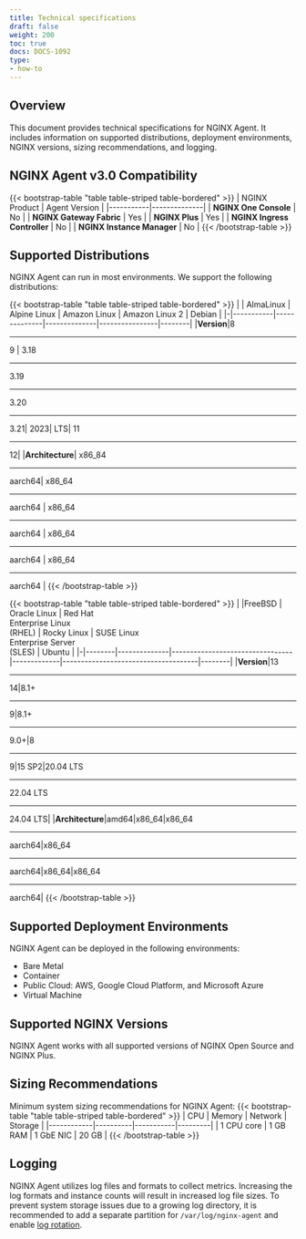 ```yaml
---
title: Technical specifications
draft: false
weight: 200
toc: true
docs: DOCS-1092
type:
- how-to
---
```


## Overview

This document provides technical specifications for NGINX Agent. It includes information on supported distributions, deployment environments, NGINX versions, sizing recommendations, and logging.

## NGINX Agent v3.0 Compatibility 
{{< bootstrap-table "table table-striped table-bordered" >}}
| NGINX Product | Agent Version  |
|-----------|--------------|
| **NGINX One Console** | No |
| **NGINX Gateway Fabric** | Yes |
| **NGINX Plus** | Yes |
| **NGINX Ingress Controller** | No |
| **NGINX Instance Manager** | No |
{{< /bootstrap-table >}}

## Supported Distributions

NGINX Agent can run in most environments. We support the following distributions:

{{< bootstrap-table "table table-striped table-bordered" >}}
| | AlmaLinux | Alpine Linux | Amazon Linux | Amazon Linux 2 | Debian |
|-|-----------|--------------|--------------|----------------|--------|
|**Version**|8 <br><hr>9 | 3.18<br><hr> 3.19<br><hr> 3.20 <br><hr> 3.21|  2023|  LTS|  11<br><hr> 12|
|**Architecture**| x86_84<br><hr>aarch64| x86_64<br><hr>aarch64 | x86_64<br><hr>aarch64 | x86_64<br><hr>aarch64 | x86_64<br><hr>aarch64 |
{{< /bootstrap-table >}}

{{< bootstrap-table "table table-striped table-bordered" >}}
| |FreeBSD | Oracle Linux | Red Hat <br>Enterprise Linux <br>(RHEL) | Rocky Linux | SUSE Linux <br>Enterprise Server <br>(SLES) | Ubuntu |
|-|--------|--------------|---------------------------------|-------------|-------------------------------------|--------|
|**Version**|13<br><hr>14|8.1+<br><hr>9|8.1+<br><hr>9.0+|8<br><hr>9|15 SP2|20.04 LTS<br><hr>22.04 LTS<br><hr>24.04 LTS|
|**Architecture**|amd64|x86_64|x86_64<br><hr>aarch64|x86_64<br><hr>aarch64|x86_64|x86_64<br><hr>aarch64|
{{< /bootstrap-table >}}


## Supported Deployment Environments

NGINX Agent can be deployed in the following environments:

- Bare Metal
- Container
- Public Cloud: AWS, Google Cloud Platform, and Microsoft Azure
- Virtual Machine

## Supported NGINX Versions

NGINX Agent works with all supported versions of NGINX Open Source and NGINX Plus.


## Sizing Recommendations

Minimum system sizing recommendations for NGINX Agent:
{{< bootstrap-table "table table-striped table-bordered" >}}
| CPU        | Memory   | Network   | Storage |
|------------|----------|-----------|---------|
| 1 CPU core | 1 GB RAM | 1 GbE NIC | 20 GB   |
{{< /bootstrap-table >}}

## Logging

NGINX Agent utilizes log files and formats to collect metrics. Increasing the log formats and instance counts will result in increased log file sizes. To prevent system storage issues due to a growing log directory, it is recommended to add a separate partition for `/var/log/nginx-agent` and enable [log rotation](http://nginx.org/en/docs/control.html#logs).